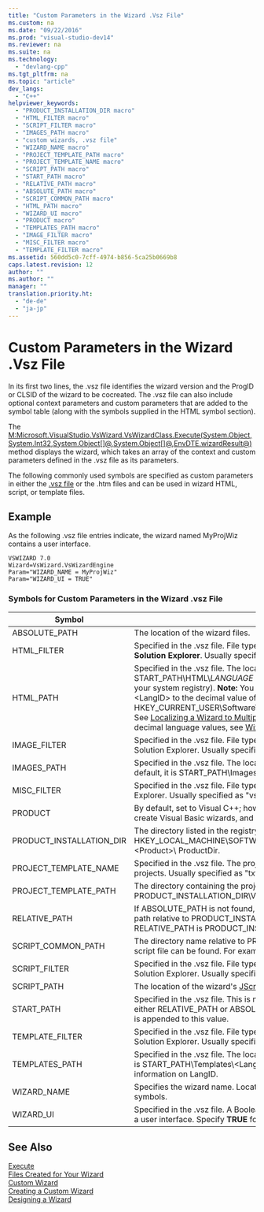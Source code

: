 ```yaml
---
title: "Custom Parameters in the Wizard .Vsz File"
ms.custom: na
ms.date: "09/22/2016"
ms.prod: "visual-studio-dev14"
ms.reviewer: na
ms.suite: na
ms.technology: 
  - "devlang-cpp"
ms.tgt_pltfrm: na
ms.topic: "article"
dev_langs: 
  - "C++"
helpviewer_keywords: 
  - "PRODUCT_INSTALLATION_DIR macro"
  - "HTML_FILTER macro"
  - "SCRIPT_FILTER macro"
  - "IMAGES_PATH macro"
  - "custom wizards, .vsz file"
  - "WIZARD_NAME macro"
  - "PROJECT_TEMPLATE_PATH macro"
  - "PROJECT_TEMPLATE_NAME macro"
  - "SCRIPT_PATH macro"
  - "START_PATH macro"
  - "RELATIVE_PATH macro"
  - "ABSOLUTE_PATH macro"
  - "SCRIPT_COMMON_PATH macro"
  - "HTML_PATH macro"
  - "WIZARD_UI macro"
  - "PRODUCT macro"
  - "TEMPLATES_PATH macro"
  - "IMAGE_FILTER macro"
  - "MISC_FILTER macro"
  - "TEMPLATE_FILTER macro"
ms.assetid: 560dd5c0-7cff-4974-b856-5ca25b0669b8
caps.latest.revision: 12
author: ""
ms.author: ""
manager: ""
translation.priority.ht: 
  - "de-de"
  - "ja-jp"
---
```

# Custom Parameters in the Wizard .Vsz File
In its first two lines, the .vsz file identifies the wizard version and the ProgID or CLSID of the wizard to be cocreated. The .vsz file can also include optional context parameters and custom parameters that are added to the symbol table (along with the symbols supplied in the HTML symbol section).  
  
 The [M:Microsoft.VisualStudio.VsWizard.VsWizardClass.Execute(System.Object,System.Int32,System.Object\[\]@,System.Object\[\]@,EnvDTE.wizardResult@)](assetId:///M:Microsoft.VisualStudio.VsWizard.VsWizardClass.Execute(System.Object,System.Int32,System.Object[]@,System.Object[]@,EnvDTE.wizardResult@)?qualifyHint=False&autoUpgrade=True) method displays the wizard, which takes an array of the context and custom parameters defined in the .vsz file as its parameters.  
  
 The following commonly used symbols are specified as custom parameters in either the [.vsz file](../vs140/.vsz-file--project-control-.md) or the .htm files and can be used in wizard HTML, script, or template files.  
  
## Example  
 As the following .vsz file entries indicate, the wizard named MyProjWiz contains a user interface.  
  
```  
VSWIZARD 7.0  
Wizard=VsWizard.VsWizardEngine  
Param="WIZARD_NAME = MyProjWiz"  
Param="WIZARD_UI = TRUE"  
```  
  
### Symbols for Custom Parameters in the Wizard .vsz File  
  
|Symbol|Definition|  
|------------|----------------|  
|ABSOLUTE_PATH|The location of the wizard files.|  
|HTML_FILTER|Specified in the .vsz file. File types that are placed in the HTML Files folder in **Solution Explorer**. Usually specified as "htm".|  
|HTML_PATH|Specified in the .vsz file. The location of the wizard's [HTML files](../vs140/html-files.md). By default, it is START_PATH\HTML\\*LANGUAGE* (where *LANGUAGE* is the locale specified by your system registry). **Note:**  You can specify a different language by setting the <LangID\> to the decimal value of HKEY_CURRENT_USER\Software\Microsoft\VisualStudio\7.0\General\UILanguage. See [Localizing a Wizard to Multiple Languages](../vs140/localizing-a-wizard-to-multiple-languages.md) for more information. For a list of decimal language values, see [Wizard Support for Other Languages](../vs140/wizard-support-for-other-languages.md).|  
|IMAGE_FILTER|Specified in the .vsz file. File types that are placed in the Image Files folder in Solution Explorer. Usually specified as "bmp;gif".|  
|IMAGES_PATH|Specified in the .vsz file. The location of the image files used in the html files. By default, it is START_PATH\Images.|  
|MISC_FILTER|Specified in the .vsz file. File types that are placed in the Misc folder in Solution Explorer. Usually specified as "vsz;vsdir;ico;vcproj;csproj;css;inf".|  
|PRODUCT|By default, set to Visual C++; however, you can set this value to Visual Basic to create Visual Basic wizards, and so on.|  
|PRODUCT_INSTALLATION_DIR|The directory listed in the registry at HKEY_LOCAL_MACHINE\SOFTWARE\Microsoft\VisualStudio\7.0\Setup\\<Product\>\ ProductDir.|  
|PROJECT_TEMPLATE_NAME|Specified in the .vsz file. The project template file that your wizard uses to create projects. Usually specified as "txt".|  
|PROJECT_TEMPLATE_PATH|The directory containing the project's [template files](../vs140/template-files.md). For Visual C++, it is PRODUCT_INSTALLATION_DIR\VCWizards, by default.|  
|RELATIVE_PATH|If ABSOLUTE_PATH is not found, then RELATIVE_PATH is considered. This is the path relative to PRODUCT_INSTALLATION_DIR. For Visual C++, the RELATIVE_PATH is PRODUCT_INSTALLATION_DIR\VCWizards.|  
|SCRIPT_COMMON_PATH|The directory name relative to PRODUCT_INSTALLATION_DIR, where the common script file can be found. For example, for Visual C++, this is VCWizards.|  
|SCRIPT_FILTER|Specified in the .vsz file. File types that are be placed in the Script Files folder in Solution Explorer. Usually specified as either "js" (JScript) or "vbs" (VBScript).|  
|SCRIPT_PATH|The location of the wizard's [JScript file](../vs140/jscript-file.md). By default, it is START_PATH\Scripts|  
|START_PATH|Specified in the .vsz file. This is not set by the user, but used internally to identify either RELATIVE_PATH or ABSOLUTE_PATH. The wizard name (WIZARD_NAME) is appended to this value.|  
|TEMPLATE_FILTER|Specified in the .vsz file. File types that are placed in the Template Files folder in Solution Explorer. Usually specified as "txt".|  
|TEMPLATES_PATH|Specified in the .vsz file. The location of the wizard's template files. By default, it is START_PATH\Templates\\<LangID\>. **Note:**  See HTML_PATH for more information on LangID.|  
|WIZARD_NAME|Specifies the wizard name. Located in the .vsz and used by the rest of the symbols.|  
|WIZARD_UI|Specified in the .vsz file. A Boolean value indicating whether the wizard contains a user interface. Specify **TRUE** for a user interface or **FALSE** for no user interface.|  
  
## See Also  
 [Execute](assetId:///M:EnvDTE.IDTWizard.Execute(System.Object,System.Int32,System.Object[]@,System.Object[]@,EnvDTE.wizardResult@)?qualifyHint=False&autoUpgrade=True)   
 [Files Created for Your Wizard](../vs140/files-created-for-your-wizard.md)   
 [Custom Wizard](../vs140/custom-wizard.md)   
 [Creating a Custom Wizard](../vs140/creating-a-custom-wizard.md)   
 [Designing a Wizard](../vs140/designing-a-wizard.md)